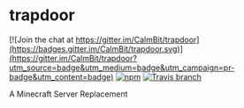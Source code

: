 trapdoor
==============

[![Join the chat at https://gitter.im/CalmBit/trapdoor](https://badges.gitter.im/CalmBit/trapdoor.svg)](https://gitter.im/CalmBit/trapdoor?utm_source=badge&utm_medium=badge&utm_campaign=pr-badge&utm_content=badge)
[![npm](https://img.shields.io/npm/v/trapdoor.svg?maxAge=2592000)](https://www.npmjs.com/package/trapdoor)
[![Travis branch](https://img.shields.io/travis/CalmBit/trapdoor/master.svg?maxAge=2592000)](https://travis-ci.org/CalmBit/trapdoor)

A Minecraft Server Replacement
